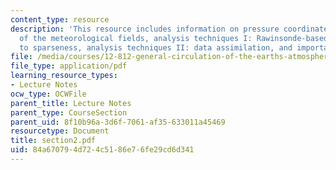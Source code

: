 ```yaml
---
content_type: resource
description: 'This resource includes information on pressure coordinates, statistics
  of the meteorological fields, analysis techniques I: Rawinsonde-based, errors due
  to sparseness, analysis techniques II: data assimilation, and importance of balancing.'
file: /media/courses/12-812-general-circulation-of-the-earths-atmosphere-fall-2005/84a670794d724c5186e76fe29cd6d341_section2.pdf
file_type: application/pdf
learning_resource_types:
- Lecture Notes
ocw_type: OCWFile
parent_title: Lecture Notes
parent_type: CourseSection
parent_uid: 8f10b96a-3d6f-7061-af35-633011a45469
resourcetype: Document
title: section2.pdf
uid: 84a67079-4d72-4c51-86e7-6fe29cd6d341
---
```

